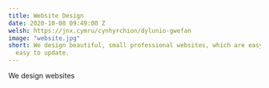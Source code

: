 ```yaml
---
title: Website Design
date: 2020-10-08 09:49:00 Z
welsh: https://jnx.cymru/cynhyrchion/dylunio-gwefan
image: "website.jpg"
short: We design beautiful, small professional websites, which are easy to use, and
  easy to update.
---
```


We design websites